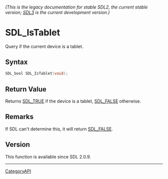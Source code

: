 ###### (This is the legacy documentation for stable SDL2, the current stable version; [SDL3](https://wiki.libsdl.org/SDL3/) is the current development version.)
# SDL_IsTablet

Query if the current device is a tablet.

## Syntax

```c
SDL_bool SDL_IsTablet(void);

```

## Return Value

Returns [SDL_TRUE](SDL_TRUE.md) if the device is a tablet,
[SDL_FALSE](SDL_FALSE.md) otherwise.

## Remarks

If SDL can't determine this, it will return [SDL_FALSE](SDL_FALSE.md).

## Version

This function is available since SDL 2.0.9.

----
[CategoryAPI](CategoryAPI.md)

